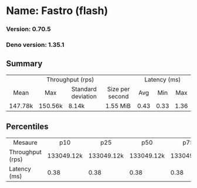 # Name: Fastro (flash) 
  
  ### Version: 0.70.5
  ### Deno version: 1.35.1

## Summary
<table>
<tr>
    <td align="center" colspan="4">Throughput (rps)</td>
    <td align="center" colspan="3">Latency (ms)</td>
</tr>
<tr>
    <td align="center">Mean</td>
    <td align="center">Max</td>
    <td align="center">Standard deviation</td>
    <td align="center">Size per second</td>
    <td align="center">Avg</td>
    <td align="center">Min</td>
    <td align="center">Max</td>
</tr>
<tr>
    <td>147.78k</td>
    <td>150.56k</td>
    <td>8.14k</td>
    <td>1.55 MiB</td>
    <td>0.43</td>
    <td>0.33</td>
    <td>1.36</td>
</tr>
</table>

## Percentiles

<table>
<tr>
  <td align="center">Mesaure</td>
  <td align="center">p10</td>
  <td align="center">p25</td>
  <td align="center">p50</td>
  <td align="center">p75</td>
  <td align="center">p90</td>
  <td align="center">p95</td>
  <td align="center">p99</td>
</tr>
<tr>
  <td>Throughput (rps)</td>
  <td>133049.12k</td>
  <td>133049.12k</td>
  <td>133049.12k</td>
  <td>133049.12k</td>
  <td>150556.08k</td>
  <td>150556.08k</td>
  <td>150556.08k</td>
</tr>
<tr>
  <td>Latency (ms)</td>
  <td>0.38</td>
  <td>0.38</td>
  <td>0.38</td>
  <td>0.38</td>
  <td>0.48</td>
  <td>0.52</td>
  <td>0.58</td>
</tr>
</table>
